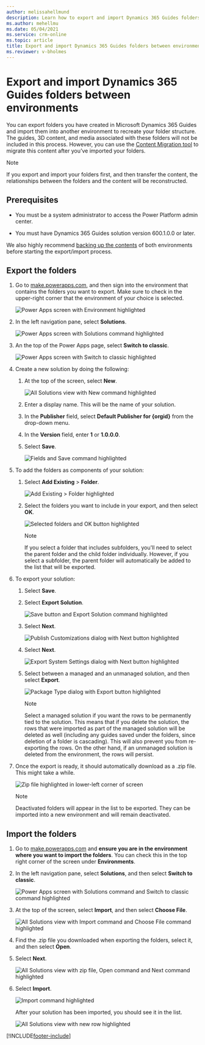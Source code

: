 ```yaml
---
author: melissahellmund
description: Learn how to export and import Dynamics 365 Guides folders between environments
ms.author: mehellmu
ms.date: 05/04/2021
ms.service: crm-online
ms.topic: article
title: Export and import Dynamics 365 Guides folders between environments
ms.reviewer: v-bholmes
---
```


# Export and import Dynamics 365 Guides folders between environments

You can export folders you have created in Microsoft Dynamics 365 Guides and import them into another environment to recreate your folder structure. The guides, 3D 
content, and media associated with these folders will not be included in this process. However, you can use the [Content Migration tool](migrate.md) to migrate this content after 
you’ve imported your folders.  

> [!NOTE]
> If you export and import your folders first, and then transfer the content, the relationships between the folders and the content will be reconstructed.

## Prerequisites 

- You must be a system administrator to access the Power Platform admin center.  

- You must have Dynamics 365 Guides solution version 600.1.0.0 or later.  

We also highly recommend [backing up the contents](https://docs.microsoft.com/power-platform/admin/backup-restore-environments#create-a-manual-backup) of both environments before starting the export/import process. 

## Export the folders

1. Go to [make.powerapps.com](https://make.preview.powerapps.com/), and then sign into the environment that contains the folders you want to export. Make sure to check in the upper-right corner that the environment of your choice is selected. 

    ![Power Apps screen with Environment highlighted](media/export-import-1.PNG "Power Apps screen with Environment highlighted")

2. In the left navigation pane, select **Solutions**. 

    ![Power Apps screen with Solutions command highlighted](media/export-import-2.PNG "Power Apps screen with Solutions command highlighted")

3. An the top of the Power Apps page, select **Switch to classic**.

    ![Power Apps screen with Switch to classic highlighted](media/export-import-3.PNG "Power Apps screen with Switch to classic highlighted")

4. Create a new solution by doing the following:  

    1. At the top of the screen, select **New**.  

       ![All Solutions view with New command highlighted](media/export-import-4.PNG "All Solutions view with New command highlighted")

    2. Enter a display name. This will be the name of your solution.  

    3. In the **Publisher** field, select **Default Publisher for {orgid}** from the drop-down menu.  

    4. In the **Version** field, enter **1** or **1.0.0.0**.

    4. Select **Save**.  

       ![Fields and Save command highlighted](media/export-import-5.PNG "Fields and Save command highlighted")

4. To add the folders as components of your solution:  

    1. Select **Add Existing** > **Folder**.  

       ![Add Existing > Folder highlighted](media/export-import-6.PNG "Add Existing > Folder highlighted")

    2. Select the folders you want to include in your export, and then select **OK**.

       ![Selected folders and OK button highlighted](media/export-import-7.PNG "Selected folders and OK button highlighted")

       > [!NOTE]
       > If you select a folder that includes subfolders, you'll need to select the parent folder and the child folder individually. However, if you select a subfolder, the parent folder will automatically be added to the list that will be exported. 

5. To export your solution:  

    1. Select **Save**.

    2. Select **Export Solution**.  

       ![Save button and Export Solution command highlighted](media/export-import-8.PNG "Save button and Export Solution command highlighted")
       
    3. Select **Next**.

       ![Publish Customizations dialog with Next button highlighted](media/export-import-9.PNG "Publish Customizations dialog with Next button highlighted")
       
    4. Select **Next**.

       ![Export System Settings dialog with Next button highlighted](media/export-import-10.PNG "Export System Settings dialog with Next button highlighted")
       
    5. Select between a managed and an unmanaged solution, and then select **Export**.

       ![Package Type dialog with Export button highlighted](media/export-import-11.PNG "Package Type dialog with Export button highlighted")
       
       > [!NOTE]
       > Select a managed solution if you want the rows to be permanently tied to the solution. This means that if you delete the solution, the rows that were imported as part of the managed solution will be deleted as well (including any guides saved under the folders, since deletion of a folder is cascading). This will also prevent you from re-exporting the rows. On the other hand, if an unmanaged solution is deleted from the environment, the rows will persist. 

7. Once the export is ready, it should automatically download as a .zip file. This might take a while. 

    ![Zip file highlighted in lower-left corner of screen](media/export-import-12.PNG "Zip file highlighted in lower-left corner of screen")
      
    > [!NOTE]
    > Deactivated folders will appear in the list to be exported. They can be imported into a new environment and will remain deactivated.
      
## Import the folders

1. Go to [make.powerapps.com](https://make.preview.powerapps.com/) and **ensure you are in the environment where you want to import the folders**. You can check this in the top right corner of the screen under **Environments**.      

2. In the left navigation pane, select **Solutions**, and then select **Switch to classic**.

    ![Power Apps screen with Solutions command and Switch to classic command highlighted](media/export-import-13.PNG "Power Apps screen with Solutions command and Switch to classic command highlighted")

3. At the top of the screen, select **Import**, and then select **Choose File**.  

    ![All Solutions view with Import command and Choose File command highlighted](media/export-import-14.PNG "All Solutions view with Import command and Choose File command highlighted")

4. Find the .zip file you downloaded when exporting the folders, select it, and then select **Open**.  

5. Select **Next**.  

    ![All Solutions view with zip file, Open command and Next command highlighted](media/export-import-15.PNG "All Solutions view with zip file, Open command and Next command highlighted")

6. Select **Import**.  

    ![Import command highlighted](media/export-import-16.PNG "Import command highlighted")

    After your solution has been imported, you should see it in the list.
 
    ![All Solutions view with new row highlighted](media/export-import-17.PNG "All Solutions view with new row highlighted")

[!INCLUDE[footer-include](../includes/footer-banner.md)]     

